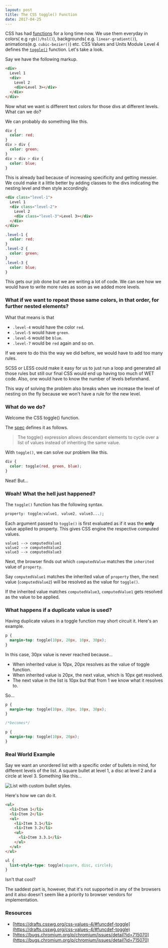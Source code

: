```yaml
---
layout: post
title: The CSS toggle() Function
date: 2017-04-25
---
```


CSS has had [functions](https://drafts.csswg.org/indexes/#functions) for a long time now. We use them everyday in colors( e.g `rgb()/hsl()`), backgrounds( e.g. `linear-gradient()`), animations(e.g. `cubic-bezier()`) etc. CSS Values and Units Module Level 4 defines the [`toggle()`](https://drafts.csswg.org/css-values-4/#funcdef-toggle) function. Let's take a look.

Say we have the following markup.

```html
<div>
  Level 1
  <div>
    Level 2
    <div>Level 3></div>
  </div>
</div>
```

Now what we want is different text colors for those divs at different levels. What can we do?

We can probably do something like this.

```css
div {
  color: red;
}
div > div {
  color: green;
}
div > div > div {
  color: blue;
}
```

This is already bad because of increasing specificity and getting messier. We could make it a little better by adding classes to the divs indicating the nesting level and then style accordingly.

```html
<div class="level-1">
  Level 1
  <div class="level-2">
    Level 2
    <div class="level-3">Level 3></div>
  </div>
</div>
```

```css
.level-1 {
  color: red;
}
.level-2 {
  color: green;
}
.level-3 {
  color: blue;
}
```

This gets our job done but we are writing a lot of code. We can see how we would have to write more rules as soon as we added more levels.

### What if we want to repeat those same colors, in that order, for further nested elements?

What that means is that

- `.level-4` would have the color `red`.
- `.level-5` would have `green`.
- `.level-6` would be `blue`.
- `.level-7` would be `red` again and so on.

If we were to do this the way we did before, we would have to add too many rules.

SCSS or LESS could make it easy for us to just run a loop and generated all those rules but still our final CSS would end up having too much of WET code. Also, one would have to know the number of levels beforehand.

This way of solving the problem also breaks when we increase the level of nesting on the fly because we won't have a rule for the new level.

### What do we do?

Welcome the CSS toggle() function.

The [spec](https://drafts.csswg.org/css-values-4/#funcdef-toggle) defines it as follows.

> The toggle() expression allows descendant elements to cycle over a list of values instead of inheriting the same value.

With `toggle()`, we can solve our problem like this.

```css
div {
  color: toggle(red, green, blue);
}
```

Neat! But...

### Woah! What the hell just happened?

The `toggle()` function has the following syntax.

```css
property: toggle(value1, value2, value3...);
```

Each argument passed to `toggle()` is first evaluated as if it was the **only** value applied to property. This gives CSS engine the respective computed values.

```
value1 --> computedValue1
value2 --> computedValue2
value3 --> computedValue3
```

Next, the browser finds out which `computedValue` matches the `inherited` value of `property`.

Say `computedValue1` matches the inherited value of `property` then, the next value (`computedValue2`) will be resolved as the value for `toggle()`.

If the inherited value matches `computedValue3`, `computedValue1` gets resolved as the value to be applied.

### What happens if a duplicate value is used?

Having duplicate values in a toggle function may short circuit it. Here's an example.

```css
p {
  margin-top: toggle(10px, 20px, 10px, 30px);
}
```

In this case, 30px value is never reached because...

- When inherited value is 10px, 20px resolves as the value of toggle function.
- When inherited value is 20px, the next value, which is 10px get resolved.
- The next value in the list is 10px but that from 1 we know what it resolves to.

So...

```css
p {
  margin-top: toggle(10px, 20px, 10px, 30px);
}

/*becomes*/

p {
  margin-top: toggle(10px, 20px);
}
```

### Real World Example

Say we want an unordered list with a specific order of bullets in mind, for different levels of the list. A square bullet at level 1, a disc at level 2 and a circle at level 3. Something like this...

![List with custom bullet styles.](/assets/images/2017/toggle-list.avif)

Here's how we can do it.

```html
<ul>
  <li>Item 1</li>
  <li>Item 2</li>
  <ul>
    <li>Item 3.1</li>
    <li>Item 3.2</li>
    <ul>
      <li>Item 3.3.1</li>
    </ul>
  </ul>
</ul>
```

```css
ul {
  list-style-type: toggle(square, disc, circle);
}
```

Isn't that cool?

The saddest part is, however, that it's not supported in any of the browsers and it also doesn't seem like a priority to browser vendors for implementation.

### Resources

- [https://drafts.csswg.org/css-values-4/#funcdef-toggle](https://drafts.csswg.org/css-values-4/#funcdef-toggle)
- [https://bugs.chromium.org/p/chromium/issues/detail?id=715070](https://bugs.chromium.org/p/chromium/issues/detail?id=715070)
